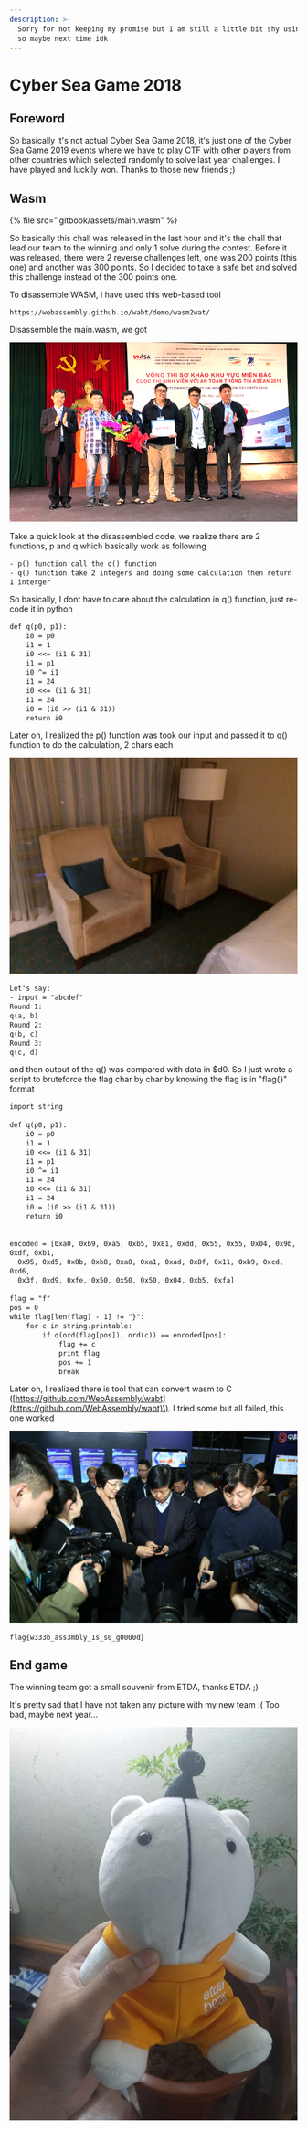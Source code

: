 ```yaml
---
description: >-
  Sorry for not keeping my promise but I am still a little bit shy using German,
  so maybe next time idk
---
```


# Cyber Sea Game 2018

## Foreword

So basically it's not actual Cyber Sea Game 2018, it's just one of the Cyber Sea Game 2019 events where we have to play CTF with other players from other countries which selected randomly to solve last year challenges.  I have played and luckily won. Thanks to those new friends ;\)

## Wasm

{% file src=".gitbook/assets/main.wasm" %}

So basically this chall was released in the last hour and it's the chall that lead our team to the winning and only 1 solve during the contest. Before it was released, there were 2 reverse challenges left, one was 200 points \(this one\) and another was 300 points. So I decided to take a safe bet and solved this challenge instead of the 300 points one.

To disassemble WASM, I have used this web-based tool

```text
https://webassembly.github.io/wabt/demo/wasm2wat/
```

Disassemble the main.wasm, we got

![](.gitbook/assets/image%20%28140%29.png)

Take a quick look at the disassembled code, we realize there are 2 functions, p and q which basically work as following

```text
- p() function call the q() function
- q() function take 2 integers and doing some calculation then return 1 interger
```

So basically, I dont have to care about the calculation in q\(\) function, just re-code it in python

```text
def q(p0, p1):
	i0 = p0
	i1 = 1
	i0 <<= (i1 & 31)
	i1 = p1
	i0 ^= i1
	i1 = 24
	i0 <<= (i1 & 31)
	i1 = 24
	i0 = (i0 >> (i1 & 31))
	return i0
```

Later on, I realized the p\(\) function was took our input and passed it to q\(\) function to do the calculation, 2 chars each

![](.gitbook/assets/image%20%28186%29.png)

```text
Let's say:
- input = "abcdef"
Round 1:
q(a, b)
Round 2:
q(b, c)
Round 3:
q(c, d)
```

and then output of the q\(\) was compared with data in $d0. So I just wrote a script to bruteforce the flag char by char by knowing the flag is in "flag{}" format

```text
import string

def q(p0, p1):
	i0 = p0
	i1 = 1
	i0 <<= (i1 & 31)
	i1 = p1
	i0 ^= i1
	i1 = 24
	i0 <<= (i1 & 31)
	i1 = 24
	i0 = (i0 >> (i1 & 31))
	return i0


encoded = [0xa0, 0xb9, 0xa5, 0xb5, 0x81, 0xdd, 0x55, 0x55, 0x04, 0x9b, 0xdf, 0xb1, 
  0x95, 0xd5, 0x0b, 0xb8, 0xa8, 0xa1, 0xad, 0x8f, 0x11, 0xb9, 0xcd, 0xd6, 
  0x3f, 0xd9, 0xfe, 0x50, 0x50, 0x50, 0x04, 0xb5, 0xfa]

flag = "f"
pos = 0
while flag[len(flag) - 1] != "}":
	for c in string.printable:
		if q(ord(flag[pos]), ord(c)) == encoded[pos]:
			flag += c
			print flag
			pos += 1
			break
```

Later on, I realized there is tool that can convert wasm to C \([https://github.com/WebAssembly/wabt](https://github.com/WebAssembly/wabt)\). I tried some but all failed, this one worked

![](.gitbook/assets/image%20%28109%29.png)

```text
flag{w333b_ass3mbly_1s_s0_g0000d}
```

## End game

The winning team got a small souvenir from ETDA, thanks ETDA ;\)

It's pretty sad that I have not taken any picture with my new team :\( Too bad, maybe next year...

![](.gitbook/assets/image%20%282%29.png)

